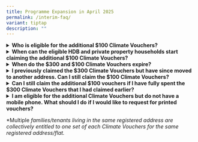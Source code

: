 ```yaml
---
title: Programme Expansion in April 2025
permalink: /interim-faq/
variant: tiptap
description: ""
---
```

<div data-type="detailGroup" class="isomer-accordion isomer-accordion-white">
<details class="isomer-details">
<summary><strong>Who is eligible for the additional $100 Climate Vouchers?</strong>
</summary>
<div data-type="detailsContent" class="isomer-details-content">
<p>To be eligible for the $100 additional Climate Vouchers, you must be a
Singapore Citizen or Permanent Resident registered and residing at an HDB
flat. With the expansion of the enhanced CFHP to private residential households,
Singapore Citizen registered and residing at a private residential property
may also claim the additional $100 Climate Vouchers from 15 Apr 2025 to
31 Dec 2027. Each eligible household* is only entitled to one set of $300
vouchers and one set of $100 vouchers.</p>
</div>
</details>
<details class="isomer-details">
<summary><strong>When can the eligible HDB and private property households start claiming the additional $100 Climate Vouchers?</strong>
</summary>
<div data-type="detailsContent" class="isomer-details-content">
<p>Eligible households* may claim their Climate Vouchers at <a href="http://www.go.gov.sg/cv-claim" rel="noopener noreferrer nofollow" target="_blank">www.go.gov.sg/cv-claim</a> from
15 Apr 2025. The vouchers are valid until 31 Dec 2027 and households are
encouraged to use the vouchers and switch to more resource efficient products
when their appliances are due for replacement, e.g. when they cannot be
cost-effectively repaired.</p>
</div>
</details>
<details class="isomer-details">
<summary><strong>When do the $300 and $100 Climate Vouchers expire?</strong>
</summary>
<div data-type="detailsContent" class="isomer-details-content">
<p>The Climate Vouchers will expire on 31 Dec 2027.</p>
</div>
</details>
<details class="isomer-details">
<summary><strong>I previously claimed the $300 Climate Vouchers but have since moved to another address. Can I still claim the $100 Climate Vouchers?</strong>
</summary>
<div data-type="detailsContent" class="isomer-details-content">
<p>Eligible households* that have moved to a different residential address
may still claim the $100 Climate Vouchers under their new address. Residents
are advised to update their registered address with ICA as soon as possible
before making the claim.</p>
</div>
</details>
<details class="isomer-details">
<summary><strong>Can I still claim the additional $100 vouchers if I have fully spent the $300 Climate Vouchers that I had claimed earlier?</strong>
</summary>
<div data-type="detailsContent" class="isomer-details-content">
<p>Yes, all eligible households* can claim the additional $100 Climate Vouchers,
regardless of whether they have spent the original set of $300 vouchers.</p>
</div>
</details>
<details class="isomer-details">
<summary><strong>I am eligible for the additional Climate Vouchers but do not have a mobile phone. What should I do if I would like to request for printed vouchers?</strong>
</summary>
<div data-type="detailsContent" class="isomer-details-content">
<p>Eligible households* may submit a request to NEA after the additional
$100 Climate Vouchers is made available. More information will be provided
at a later date.</p>
</div>
</details>
</div>
<p></p>
<p>*Multiple <em>families/tenants living in the same registered address are collectively entitled to one set of each Climate Vouchers for the same registered address/flat.</em>
</p>